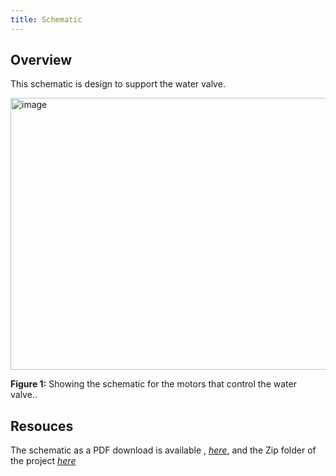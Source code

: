 ```yaml
---
title: Schematic
---
```


## Overview

This schematic is design to support the water valve.

<img width="1063" height="435" alt="image" src="https://github.com/user-attachments/assets/40372d23-203a-4316-bf22-6768f65490d6" />






**Figure 1:** Showing the schematic for the motors that control the water valve..


## Resouces

The schematic as a PDF download is available , [*here*](https://github.com/user-attachments/files/23014671/Subsystem-schematic-design-RSC-.pdf),
and the Zip folder of the project [*here*](https://github.com/user-attachments/files/23014451/Subsystem-schematic-design-RSC-.zip)

